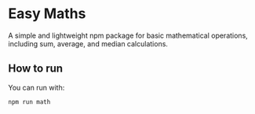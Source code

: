 # Easy Maths

A simple and lightweight npm package for basic mathematical operations,
including sum, average, and median calculations.

## How to run

You can run with:

```bash
npm run math
```

